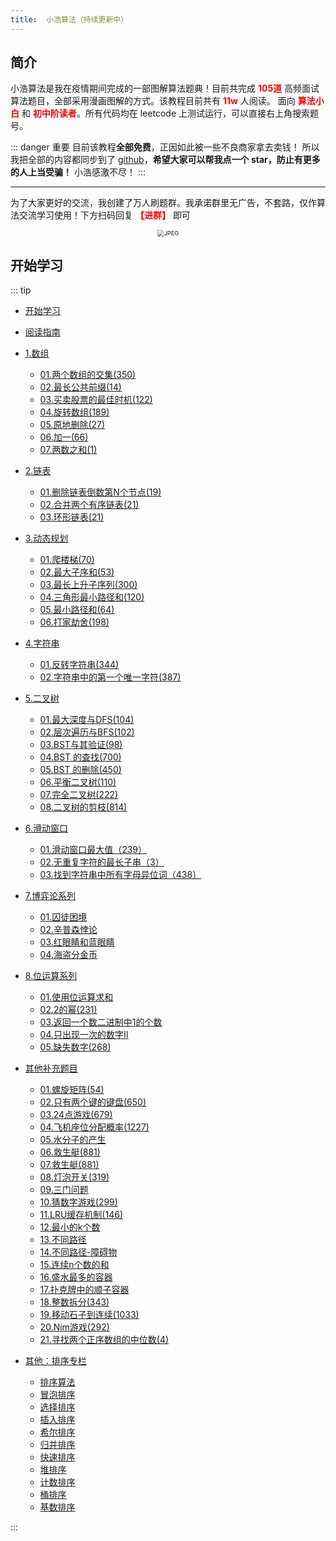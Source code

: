 ```yaml
---
title:  小浩算法（持续更新中）
---
```


## 简介
小浩算法是我在疫情期间完成的一部图解算法题典！目前共完成 <font color="red"><b>105道</b></font> 
高频面试算法题目，全部采用漫画图解的方式。该教程目前共有 <font color="red"><b>11w</b></font> 人阅读。 
面向 <font color="red"><b>算法小白</b></font> 和 <font color="red"><b>初中阶读者</b></font>。所有代码均在 leetcode 上测试运行，可以直接右上角搜索题号。


::: danger 重要
目前该教程<b>全部免费</b>，正因如此被一些不良商家拿去卖钱！ 所以我把全部的内容都同步到了 [github](https://github.com/geekxh/hello-algorithm
)，<b>希望大家可以帮我点一个 star，防止有更多的人上当受骗！</b> 小浩感激不尽！
::: 

***
为了大家更好的交流，我创建了万人刷题群。我承诺群里无广告，不套路，仅作算法交流学习使用！下方扫码回复 <font color="red"><b>【进群】</b></font> 即可
<center><img src="/code.jpeg" alt="JPEG" style="zoom: 67%;"/></center>



## 开始学习

::: tip 

* [开始学习](http://www.geekxh.com) 

* [阅读指南](http://www.geekxh.com/c99/hello.html)

* [1.数组]()
    * [01.两个数组的交集(350)](http://www.geekxh.com/1.0.数组系列/001.html)
    * [02.最长公共前缀(14)](http://www.geekxh.com/1.0.数组系列/002.html)
    * [03.买卖股票的最佳时机(122)](http://www.geekxh.com/1.0.数组系列/003.html)
    * [04.旋转数组(189)](http://www.geekxh.com/1.0.数组系列/004.html)
    * [05.原地删除(27)](http://www.geekxh.com/1.0.数组系列/005.html)
    * [06.加一(66)](http://www.geekxh.com/1.0.数组系列/006.html)
    * [07.两数之和(1)](http://www.geekxh.com/1.0.数组系列/007.html)

* [2.链表]()
    * [01.删除链表倒数第N个节点(19)](http://www.geekxh.com/1.1.链表系列/101.html)
    * [02.合并两个有序链表(21)](http://www.geekxh.com/1.1.链表系列/102.html)
    * [03.环形链表(21)](http://www.geekxh.com/1.1.链表系列/103.html)
    
* [3.动态规划]()    
    * [01.爬楼梯(70)](http://www.geekxh.com/1.2.动态规划系列/201.html)
    * [02.最大子序和(53)](http://www.geekxh.com/1.2.动态规划系列/202.html)
    * [03.最长上升子序列(300)](http://www.geekxh.com/1.2.动态规划系列/203.html)
    * [04.三角形最小路径和(120)](http://www.geekxh.com/1.2.动态规划系列/204.html)
    * [05.最小路径和(64)](http://www.geekxh.com/1.2.动态规划系列/205.html)
    * [06.打家劫舍(198)](http://www.geekxh.com/1.2.动态规划系列/206.html)
    
* [4.字符串]()    
    * [01.反转字符串(344)](http://www.geekxh.com/1.3.字符串系列/301.html)
    * [02.字符串中的第一个唯一字符(387)](http://www.geekxh.com/1.3.字符串系列/302.html)

* [5.二叉树]()    
    * [01.最大深度与DFS(104)](http://www.geekxh.com/1.4.二叉树系列/401.html)
    * [02.层次遍历与BFS(102)](http://www.geekxh.com/1.4.二叉树系列/402.html)
    * [03.BST与其验证(98)](http://www.geekxh.com/1.4.二叉树系列/403.html)
    * [04.BST 的查找(700)](http://www.geekxh.com/1.4.二叉树系列/404.html)
    * [05.BST 的删除(450)](http://www.geekxh.com/1.4.二叉树系列/405.html)
    * [06.平衡二叉树(110)](http://www.geekxh.com/1.4.二叉树系列/406.html)
    * [07.完全二叉树(222)](http://www.geekxh.com/1.4.二叉树系列/407.html)
    * [08.二叉树的剪枝(814)](http://www.geekxh.com/1.4.二叉树系列/408.html)

* [6.滑动窗口]()    
    * [01.滑动窗口最大值（239）](http://www.geekxh.com/1.5.滑动窗口系列/501.html)
    * [02.无重复字符的最长子串（3）](http://www.geekxh.com/1.5.滑动窗口系列/502.html)
    * [03.找到字符串中所有字母异位词（438）](http://www.geekxh.com/1.5.滑动窗口系列/503.html)
    
* [7.博弈论系列]()    
    * [01.囚徒困境](http://www.geekxh.com/1.6.博弈论系列/601.html)
    * [02.辛普森悖论](http://www.geekxh.com/1.6.博弈论系列/602.html)
    * [03.红眼睛和蓝眼睛](http://www.geekxh.com/1.6.博弈论系列/603.html) 
    * [04.海盗分金币](http://www.geekxh.com/1.6.博弈论系列/604.html)
    
* [8.位运算系列]()    
    * [01.使用位运算求和](http://www.geekxh.com/1.8.位运算系列/801.html)
    * [02.2的幂(231)](http://www.geekxh.com/1.8.位运算系列/802.html)
    * [03.返回一个数二进制中1的个数](http://www.geekxh.com/1.8.位运算系列/803.html) 
    * [04.只出现一次的数字Ⅱ](http://www.geekxh.com/1.8.位运算系列/804.html) 
    * [05.缺失数字(268)](http://www.geekxh.com/1.8.位运算系列/805.html) 
    
* [其他补充题目]()
    * [01.螺旋矩阵(54)](http://www.geekxh.com/1.99.其他补充题目/01.html)
    * [02.只有两个键的键盘(650)](http://www.geekxh.com/1.99.其他补充题目/02.html)
    * [03.24点游戏(679)](http://www.geekxh.com/1.99.其他补充题目/03.html)
    * [04.飞机座位分配概率(1227)](http://www.geekxh.com/1.99.其他补充题目/04.html)
    * [05.水分子的产生](http://www.geekxh.com/1.99.其他补充题目/05.html)
    * [06.救生艇(881)](http://www.geekxh.com/1.99.其他补充题目/06.html)
    * [07.救生艇(881)](http://www.geekxh.com/1.99.其他补充题目/07.html)
    * [08.灯泡开关(319)](http://www.geekxh.com/1.99.其他补充题目/08.html)
    * [09.三门问题](http://www.geekxh.com/1.99.其他补充题目/09.html)
    * [10.猜数字游戏(299)](http://www.geekxh.com/1.99.其他补充题目/10.html)
    * [11.LRU缓存机制(146)](http://www.geekxh.com/1.99.其他补充题目/11.html)
    * [12.最小的k个数](http://www.geekxh.com/1.99.其他补充题目/12.html)
    * [13.不同路径](http://www.geekxh.com/1.99.其他补充题目/13.html)
    * [14.不同路径-障碍物](http://www.geekxh.com/1.99.其他补充题目/14.html)
    * [15.连续n个数的和](http://www.geekxh.com/1.99.其他补充题目/15.html)
    * [16.盛水最多的容器](http://www.geekxh.com/1.99.其他补充题目/16.html)
    * [17.扑克牌中的顺子容器](http://www.geekxh.com/1.99.其他补充题目/17.html)
    * [18.整数拆分(343)](http://www.geekxh.com/1.99.其他补充题目/18.html)
    * [19.移动石子到连续(1033)](http://www.geekxh.com/1.99.其他补充题目/19.html)
    * [20.Nim游戏(292)](http://www.geekxh.com/1.99.其他补充题目/20.html)
    * [21.寻找两个正序数组的中位数(4)](http://www.geekxh.com/1.99.其他补充题目/21.html)

* [其他：排序专栏]()
   * [排序算法](http://www.geekxh.com/2.0.排序系列/0.hello.html)
   * [冒泡排序](http://www.geekxh.com/2.0.排序系列/1.bubbleSort.html)
   * [选择排序](http://www.geekxh.com/2.0.排序系列/2.selectionSort.html)
   * [插入排序](http://www.geekxh.com/2.0.排序系列/3.insertionSort.html)
   * [希尔排序](http://www.geekxh.com/2.0.排序系列/4.shellSort.html)
   * [归并排序](http://www.geekxh.com/2.0.排序系列/5.mergeSort.html)
   * [快速排序](http://www.geekxh.com/2.0.排序系列/6.quickSort.html)
   * [堆排序](http://www.geekxh.com/2.0.排序系列/7.heapSort.html)
   * [计数排序](http://www.geekxh.com/2.0.排序系列/8.countingSort.html)
   * [桶排序](http://www.geekxh.com/2.0.排序系列/9.bucketSort.html)
   * [基数排序](http://www.geekxh.com/2.0.排序系列/10.radixSort.html)

:::